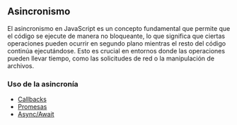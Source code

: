 
## Asincronismo

El asincronismo en JavaScript es un concepto fundamental que permite que el código se ejecute de manera no bloqueante, lo que significa que ciertas operaciones pueden ocurrir en segundo plano mientras el resto del código continúa ejecutándose. Esto es crucial en entornos donde las operaciones pueden llevar tiempo, como las solicitudes de red o la manipulación de archivos.

### Uso de la asincronía

- [Callbacks](./callbacks.md)
- [Promesas](./promesas.md)
- [Async/Await](./asyncAwait.md)